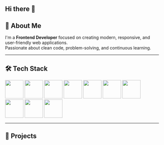## Hi there 👋
## 🚀 About Me
I'm a **Frontend Developer** focused on creating modern, responsive, and user-friendly web applications.  
Passionate about clean code, problem-solving, and continuous learning.

---
## 🛠️ Tech Stack
<p align="left">
  <img src="https://cdn.jsdelivr.net/gh/devicons/devicon@latest/icons/html5/html5-original.svg" width="60" height="60" />
  <img src="https://cdn.jsdelivr.net/gh/devicons/devicon@latest/icons/css3/css3-original.svg" width="60" height="60" />
  <img src="https://cdn.jsdelivr.net/gh/devicons/devicon@latest/icons/javascript/javascript-original.svg" width="60" height="60" />
  <img src="https://cdn.jsdelivr.net/gh/devicons/devicon@latest/icons/typescript/typescript-original.svg" width="60" height="60" />
  <img src="https://cdn.jsdelivr.net/gh/devicons/devicon@latest/icons/react/react-original-wordmark.svg" width="60" height="60" />
  <img src="https://cdn.jsdelivr.net/gh/devicons/devicon@latest/icons/nextjs/nextjs-original.svg" width="60" height="60" />
  <img src="https://cdn.jsdelivr.net/gh/devicons/devicon@latest/icons/bootstrap/bootstrap-original-wordmark.svg" width="60" height="60" />
  <img src="https://cdn.jsdelivr.net/gh/devicons/devicon@latest/icons/tailwindcss/tailwindcss-original.svg" width="60" height="60" />
  <img src="https://cdn.jsdelivr.net/gh/devicons/devicon@latest/icons/git/git-original.svg" width="60" height="60" />
  <img src="https://cdn.jsdelivr.net/gh/devicons/devicon@latest/icons/github/github-original.svg" width="60" height="60" />
</p>

---

## 📂 Projects



<!--
**yehia2121/yehia2121** is a ✨ _special_ ✨ repository because its `README.md` (this file) appears on your GitHub profile.

Here are some ideas to get you started:

- 🔭 I’m currently working on ...
- 🌱 I’m currently learning ...
- 👯 I’m looking to collaborate on ...
- 🤔 I’m looking for help with ...
- 💬 Ask me about ...
- 📫 How to reach me: ...
- 😄 Pronouns: ...
- ⚡ Fun fact: ...
-->
